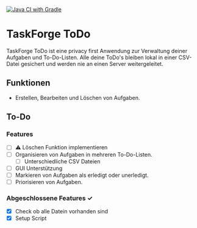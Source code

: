 [![Java CI with Gradle](https://github.com/4rr0wx/TaskForge-ToDo/actions/workflows/gradle.yml/badge.svg)](https://github.com/4rr0wx/TaskForge-ToDo/actions/workflows/gradle.yml)
# TaskForge ToDo

TaskForge ToDo ist eine privacy first Anwendung zur Verwaltung deiner Aufgaben und To-Do-Listen.
Alle deine ToDo's bleiben lokal in einer CSV-Datei gesichert und werden nie an einen Server weitergeleitet.

## Funktionen

- Erstellen, Bearbeiten und Löschen von Aufgaben.

## To-Do
### Features 
- [ ] ⚠️ Löschen Funktion implementieren
- [ ] Organisieren von Aufgaben in mehreren To-Do-Listen.
  - [ ] Unterschiedliche CSV Dateien
- [ ] GUI Unterstützung
- [ ] Markieren von Aufgaben als erledigt oder unerledigt.
- [ ] Priorisieren von Aufgaben.

### Abgeschlossene Features ✓
- [x] Check ob alle Datein vorhanden sind
- [x] Setup Script
